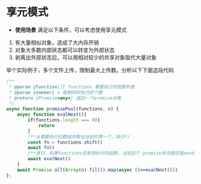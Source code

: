 # 享元模式
- **使用场景**
满足以下条件，可以考虑使用享元模式

1. 有大量相似对象，造成了大内存开销
2. 对象大多数内部状态都可以转变为外部状态
3. 剥离出外部状态后，可以用相对较少的共享对象取代大量对象

举个实际例子，多个文件上传，限制最大上传数。分析以下下面这段代码
```js
/**
 * @param {Function[]} functions 需要执行的函数列表
 * @param {number} n 限制同时执行的个数
 * @return {Promise<any>} 返回一个promise对象
 */
async function promisePool(functions, n) {
    async function evalNext(){
        if(functions.length === 0){
            return
        }
        /**从需要执行的数组中取出当前的第一个，执行*/
        const fn = functions.shift()
        await fn()
        /**递归，如果functions还有待执行的函数，当前这个 promise状态就还是pending*/
        await evalNext()
    }
    await Promise.all(Array(n).fill().map(async ()=>evalNext()))
};

```
